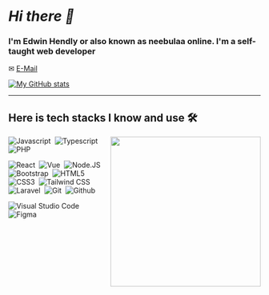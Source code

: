 # _Hi there 👋_

### I'm Edwin Hendly or also known as neebulaa online. I'm a self-taught web developer

✉ [E-Mail](mailto:edwinhendly17@gmail.com)

[![My GitHub stats](https://github-readme-stats.vercel.app/api?username=neebulaa)](https://github.com/anuraghazra/github-readme-stats)

---

## Here is tech stacks I know and use 🛠

<img src="https://github-readme-stats.vercel.app/api/top-langs/?username=neebulaa&langs_count=10" align="right" width="300px">

![Javascript](https://img.shields.io/badge/-Javascript-2f1a47?style=flat&logo=javascript)&nbsp;
![Typescript](https://img.shields.io/badge/-Typescript-2f1a47?style=flat&logo=typescript)&nbsp;
![PHP](https://img.shields.io/badge/-PHP-2f1a47?style=flat&logo=php)&nbsp;

![React](https://img.shields.io/badge/-React-2f1a47?style=flat&logo=react)&nbsp;
![Vue](https://img.shields.io/badge/-Vue-2f1a47?style=flat&logo=vuedotjs)&nbsp;
![Node.JS](https://img.shields.io/badge/-Node.JS-2f1a47?style=flat&logo=node.js)&nbsp;
![Bootstrap](https://img.shields.io/badge/-Bootstrap-2f1a47?style=flat&logo=bootstrap)&nbsp;
![HTML5](https://img.shields.io/badge/-HTML5-2f1a47?style=flat&logo=html5)&nbsp;  
![CSS3](https://img.shields.io/badge/-CSS3-2f1a47?style=flat&logo=css3&logoColor=039be5)&nbsp;
![Tailwind CSS](https://img.shields.io/badge/-Tailwind%20CSS-2f1a47?style=flat&logo=tailwindcss)&nbsp;  
![Laravel](https://img.shields.io/badge/-Laravel-2f1a47?style=flat&logo=Laravel)&nbsp;
![Git](https://img.shields.io/badge/-Git-2f1a47?style=flat&logo=git)&nbsp;
![Github](https://img.shields.io/badge/-Github-2f1a47?style=flat&logo=github)&nbsp;

![Visual Studio Code](https://img.shields.io/badge/-Visual%20Studio%20Code-2f1a47?style=flat&logo=visualstudiocode)&nbsp;
![Figma](https://img.shields.io/badge/-Figma-2f1a47?style=flat&logo=figma)&nbsp;

